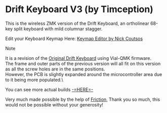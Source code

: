 # Drift Keyboard V3 (by Timception)

This is the wireless ZMK version of the Drift Keyboard, an ortholinear 68-key split keyboard with mild columnar stagger.

Edit your Keyboard Keymap Here: [Keymap Editor by Nick Coutsos](https://nickcoutsos.github.io/keymap-editor/)



>[!Note]
>It is a revision of the [Original Drift Keyboard](https://github.com/Timception/Drift) using Vial-QMK firmware.\
>The frame and outer parts of the previous version will all fit on this version as all the screw holes are in the same positions.\
>However, the PCB is slightly expanded around the microcontroller area due to it being more populated.\


You can see more actual builds [-=HERE=-](https://www.instagram.com/majin_keyboards)


Very much made possible by the help of [Friction](https://github.com/friction07), Thank you so much, this would not be possible without your generosity!

